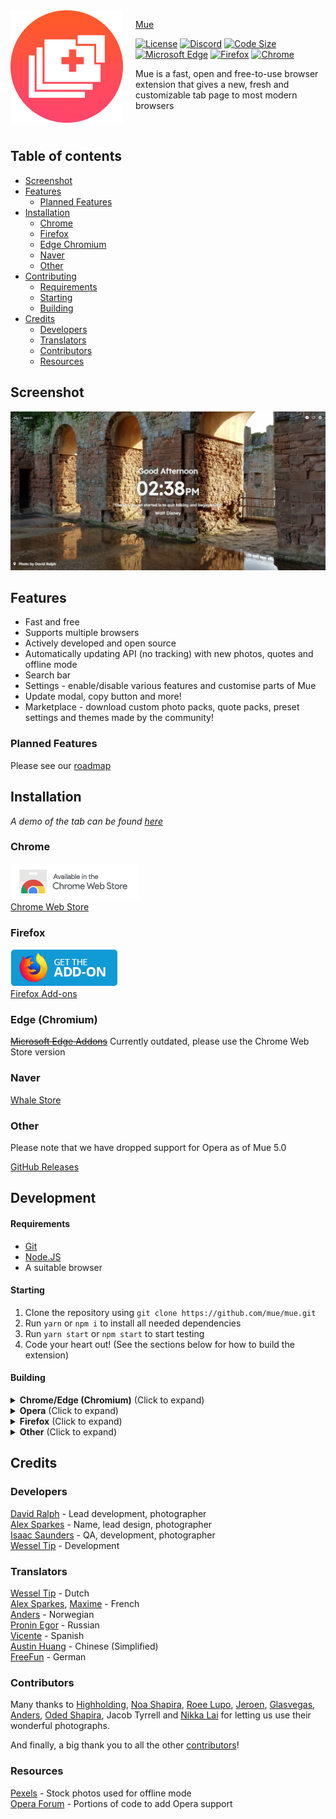 <img src="https://raw.githubusercontent.com/mue/branding/master/logo/logo_round.png" align="left" width="180px" height="180px"/>
<img align="left" width="0" height="192px" hspace="10"/>

> <a href="https://muetab.com/">Mue</a>

[![License](https://img.shields.io/badge/license-BSD%203-blue?style=flat-square)](/LICENSE) [![Discord](https://img.shields.io/discord/659129207208804381?label=discord&color=7289DA&style=flat-square)](https://discord.gg/zv8C9F8) [![Code Size]( https://img.shields.io/github/languages/code-size/mue/mue?color=green&label=size&style=flat-square)]()
<br>
[![Microsoft Edge](https://img.shields.io/badge/dynamic/json?style=flat-square&label=microsoft%20edge&query=%24.version&url=https%3A%2F%2Fmicrosoftedge.microsoft.com%2Faddons%2Fgetproductdetailsbycrxid%2Faepnglgjfokepefimhbnibfjekidhmja)](https://microsoftedge.microsoft.com/addons/detail/aepnglgjfokepefimhbnibfjekidhmja) [![Firefox](https://img.shields.io/amo/v/mue?label=firefox&style=flat-square)](https://addons.mozilla.org/firefox/addon/mue) [![Chrome](https://img.shields.io/chrome-web-store/v/bngmbednanpcfochchhgbkookpiaiaid?label=chrome&style=flat-square)](https://chrome.google.com/webstore/detail/mue/bngmbednanpcfochchhgbkookpiaiaid)

Mue is a fast, open and free-to-use browser extension that gives a new, fresh and customizable tab page to most modern browsers

<br>

## Table of contents
* [Screenshot](#screenshot)
* [Features](#features)
	* [Planned Features](#planned-features)
* [Installation](#installation)
	* [Chrome](#chrome)
	* [Firefox](#firefox)
	* [Edge Chromium](#edge-chromium)
	* [Naver](#naver)
	* [Other](#other)
* [Contributing](#development)
	* [Requirements](#requirements)
	* [Starting](#starting)
	* [Building](#building)
* [Credits](#credits)
	* [Developers](#developers)
	* [Translators](#translators)
  * [Contributors](#contributors)
  * [Resources](#resources)
## Screenshot
![Screenshot](assets/screenshot.jpg)

## Features
* Fast and free
* Supports multiple browsers
* Actively developed and open source
* Automatically updating API (no tracking) with new photos, quotes and offline mode
* Search bar
* Settings - enable/disable various features and customise parts of Mue
* Update modal, copy button and more!
* Marketplace - download custom photo packs, quote packs, preset settings and themes made by the community!

### Planned Features
Please see our [roadmap](https://github.com/mue/mue/projects)

## Installation
*A demo of the tab can be found [here](https://demo.muetab.com)*
### Chrome
[![Chrome Web Store Logo](assets/chrome.png)](https://chrome.google.com/webstore/detail/mue/bngmbednanpcfochchhgbkookpiaiaid)
<br>
[Chrome Web Store](https://chrome.google.com/webstore/detail/mue/bngmbednanpcfochchhgbkookpiaiaid)

### Firefox
[![Firefox Add-ons Logo](assets/firefox.png)](https://addons.mozilla.org/firefox/addon/mue)
<br>
[Firefox Add-ons](https://addons.mozilla.org/firefox/addon/mue)

### Edge (Chromium)
~~[Microsoft Edge Addons](https://microsoftedge.microsoft.com/addons/detail/aepnglgjfokepefimhbnibfjekidhmja)~~ Currently outdated, please use the Chrome Web Store version

### Naver
[Whale Store](https://store.whale.naver.com/detail/ecllekeilcmicbfkkiknfdddbogibbnc)

### Other
Please note that we have dropped support for Opera as of Mue 5.0

[GitHub Releases](https://github.com/mue/mue/releases)

## Development
#### Requirements
  * [Git](https://git-scm.com/)
  * [Node.JS](https://nodejs.org/)
  * A suitable browser
#### Starting
  1. Clone the repository using `git clone https://github.com/mue/mue.git`
  2. Run `yarn` or `npm i` to install all needed dependencies
  3. Run `yarn start` or `npm start` to start testing
  4. Code your heart out! (See the sections below for how to build the extension)
#### Building
<details>
  <summary><b>Chrome/Edge (Chromium)</b> (Click to expand)</summary>
  <ol>
    <li> <code>yarn run build</code> or <code>npm run build</code>
    <li> <code>yarn run chrome</code> or <code>npm run chrome</code>
    <li> Visit <code>chrome://extensions</code> in Chrome
    <li> Click <b>Load unpacked</b> (Make sure <b>Developer Mode</b> is on)
    <li> Go to the directory containing the built copy of Mue and click <b>ok</b>
    <li> Enjoy your new tab!
  </ol>
</details>
<details>
  <summary><b>Opera</b> (Click to expand)</summary>
  <ol>
    <li> <code>yarn run build</code> or <code>npm run build</code>
    <li> <code>yarn run opera</code> or <code>npm run opera</code>
    <li> Visit <code>about://extensions</code> in Opera
    <li> Click <b>Load unpacked extension...</b> (Make sure <b>Developer Mode</b> is on)
    <li> Go to the directory containing Mue and click <b>ok</b>
    <li> Enjoy your new tab!
  </ol>
</details>
<details>
  <summary><b>Firefox</b> (Click to expand)</summary>
  <ol>
    <li> <code>yarn run build</code> or <code>npm run build</code>
    <li> <code>yarn run firefox</code> or <code>npm run firefox</code>
    <li> Visit <code>about:debugging#addons</code> in Firefox
    <li> Click <b>Load Temporary Add-on</b>
    <li> Go to the directory containing Mue and click on the <b>manifest.json</b>
    <li> Enjoy your new tab!
  </ol>
</details>
<details>
  <summary><b>Other</b> (Click to expand)</summary>
  <i>Note: To get the full new tab experience, set your browser to open the <code>index.html</code> on startup and tab open!</i>
  <ol>
    <li> <code>yarn run build</code> or <code>npm run build</code>
    <li> Open the <code>index.html</code> in your browser
    <li> Enjoy your new tab!
  </ol>
</details>

## Credits
### Developers
[David Ralph](https://github.com/davidjcralph) - Lead development, photographer <br/>
[Alex Sparkes](https://github.com/alexsparkes) - Name, lead design, photographer <br/>
[Isaac Saunders](https://github.com/eartharoid) - QA, development, photographer <br/>
[Wessel Tip](https://github.com/Wessel) - Development <br/>
### Translators
[Wessel Tip](https://github.com/Wessel) - Dutch<br/>
[Alex Sparkes](https://github.com/alexsparkes), [Maxime](https://github.com/exiam) - French<br/>
[Anders](https://github.com/FuryingFox) - Norwegian<br/>
[Pronin Egor](https://github.com/MrZillaGold) - Russian<br/>
[Vicente](https://github.com/Vicente015) - Spanish<br/>
[Austin Huang](https://github.com/austinhuang0131) - Chinese (Simplified)<br/>
[FreeFun](https://github.com/xXFreeFunXx) - German<br/>
### Contributors
Many thanks to [Highholding](https://discord.bio/p/highholding), [Noa Shapira](#), [Roee Lupo](https://github.com/RoeeLupo), [Jeroen](#), [Glasvegas](https://twitter.com/_glasvegas), [Anders](https://github.com/FuryingFox), [Oded Shapira](https://twitter.com/dondishdev), Jacob Tyrrell and [Nikka Lai](#) for letting us use their wonderful photographs.

And finally, a big thank you to all the other [contributors](https://github.com/mue/mue/graphs/contributors)!
### Resources
[Pexels](https://pexels.com) - Stock photos used for offline mode<br/>
[Opera Forum](https://forums.opera.com/topic/25046/how-to-disable-completely-the-speed-dial/14) - Portions of code to add Opera support<br/>
